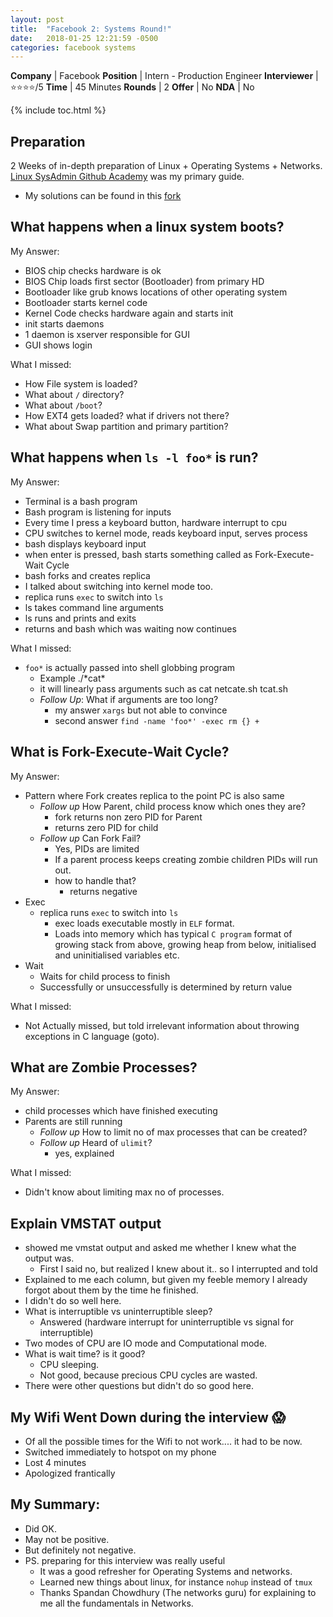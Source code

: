 ```yaml
---
layout: post
title:  "Facebook 2: Systems Round!"
date:   2018-01-25 12:21:59 -0500
categories: facebook systems
---
```


**Company** | Facebook
**Position** | Intern - Production Engineer
**Interviewer** | :star::star::star::star:/5
**Time** | 45 Minutes
**Rounds** | 2
**Offer**  | No
**NDA** | No

{% include toc.html %}
## Preparation
2 Weeks of in-depth preparation of Linux +  Operating Systems + Networks.
[Linux SysAdmin Github Academy](https://github.com/chassing/linux-sysadmin-interview-questions)  was my primary guide.
 - My solutions can be found in this [fork](https://github.com/HotSushi/linux-sysadmin-interview-questions)

## What happens when a linux system boots?
My Answer:
  - BIOS chip checks hardware is ok
  - BIOS Chip loads first sector (Bootloader) from primary HD
  - Bootloader like grub knows locations of other operating system
  - Bootloader starts kernel code
  - Kernel Code checks hardware again and starts init
  - init starts daemons
  - 1 daemon is xserver responsible for GUI
  - GUI shows login

What I missed:
  - How File system is loaded?
  - What about `/`  directory?
  - What about `/boot`?
  - How EXT4 gets loaded? what if drivers not there?
  - What about Swap partition and primary partition?

## What happens when `ls -l foo*` is run?
My Answer:
  - Terminal is a bash program
  - Bash program is listening for inputs
  - Every time I press a keyboard button, hardware interrupt to cpu
  - CPU switches to kernel mode, reads keyboard input, serves process
  - bash displays keyboard input
  - when enter is pressed, bash starts something called as Fork-Execute-Wait Cycle
  - bash forks and creates replica
  - I talked about switching into kernel mode too.
  - replica runs `exec` to switch into `ls`
  - ls takes command line arguments
  - ls runs and prints and exits
  - returns and bash which was waiting now continues

What I missed:
  - `foo*` is actually passed into shell globbing program
    - Example ./\*cat\*
    - it will linearly pass arguments such as cat netcate.sh tcat.sh
    - *Follow Up*: What if arguments are too long?
      - my answer `xargs` but not able to convince
      - second answer `find -name 'foo*' -exec rm {} +`


## What is Fork-Execute-Wait Cycle?
My Answer:
  - Pattern where Fork creates replica to the point PC is also same
    - *Follow up* How Parent, child process know which ones they are?
      - fork returns non zero PID for Parent
      - returns zero PID for child
    - *Follow up* Can Fork Fail?
      - Yes, PIDs are limited
      - If a parent process keeps creating zombie children PIDs will run out.
      - how to handle that?
        - returns negative
  - Exec
    - replica runs `exec` to switch into `ls`
      - exec loads executable mostly in `ELF` format.
      - Loads into memory which has typical `C program` format of growing stack from above, growing heap from below, initialised and uninitialised variables etc.
  - Wait
    - Waits for child process to finish
    - Successfully or unsuccessfully is determined by return value

What I missed:
  - Not Actually missed, but told irrelevant information about throwing exceptions in C language (goto).

## What are Zombie Processes?
My Answer:
  - child processes which have finished executing
  - Parents are still running
    - *Follow up* How to limit no of max processes that can be created?
    - *Follow up* Heard of `ulimit`?
      - yes, explained

What I missed:
  - Didn't know about limiting max no of processes.


## Explain VMSTAT output
  - showed me vmstat output and asked me whether I knew what the output was.
    - First I said no, but realized I knew about it.. so I interrupted and told
  -  Explained to me each column, but given my feeble memory I already forgot about them by the time he finished.
  - I didn't do so well here.
  - What is interruptible vs uninterruptible sleep?
    - Answered (hardware interrupt for uninterruptible vs signal for interruptible)
  - Two modes of CPU are IO mode and Computational mode.
  - What is wait time? is it good?
    - CPU sleeping.
    - Not good, because precious CPU cycles are wasted.
  - There were other questions but didn't do so good here.

## My Wifi Went Down during the interview :scream:
 - Of all the possible times for the Wifi to not work.... it had to be now.
 - Switched immediately to hotspot on my phone
 - Lost 4 minutes
 - Apologized frantically

## My Summary:
- Did OK.
- May not be positive.
- But definitely not negative.
- PS. preparing for this interview was really useful
  - It was a good refresher for Operating Systems and networks.
  - Learned new things about linux, for instance `nohup` instead of `tmux`
  - Thanks Spandan Chowdhury (The networks guru) for explaining to me all the fundamentals in Networks.
